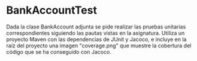 # BankAccountTest
Dada la clase BankAccount adjunta se pide realizar las pruebas unitarias correspondientes siguiendo las pautas vistas en la asignatura. Utiliza un proyecto Maven con las dependencias de JUnit y Jacoco, e incluye en la raíz del proyecto una imagen "coverage.png" que muestre la cobertura del código que se ha conseguido con Jacoco.
